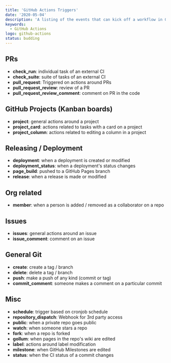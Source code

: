 ```yaml
---
title: 'GitHub Actions Triggers'
date: '2020-05-04'
description: 'A listing of the events that can kick off a workflow in GitHub Actions'
keywords:
  - GitHub Actions
logo: github-actions
status: budding
---
```


## PRs

- **check_run**: individual task of an external CI
- **check_suite**: suite of tasks of an external CI
- **pull_request**: Triggered on actions around PRs
- **pull_request_review**: review of a PR
- **pull_request_review_comment**: comment on PR in the code

## GitHub Projects (Kanban boards)

- **project**: general actions around a project
- **project_card**: actions related to tasks with a card on a project
- **project_column**: actions related to editing a column in a project

## Releasing / Deployment

- **deployment**: when a deployment is created or modified
- **deployment_status**: when a deployment's status changes
- **page_build**: pushed to a GitHub Pages branch
- **release**: when a release is made or modified

## Org related

- **member**: when a person is added / removed as a collaborator on a repo

## Issues

- **issues**: general actions around an issue
- **issue_comment**: comment on an issue

## General Git

- **create**: create a tag / branch
- **delete**: delete a tag / branch
- **push**: make a push of any kind (commit or tag)
- **commit_comment**: someone makes a comment on a particular commit

## Misc

- **schedule**: trigger based on cronjob schedule
- **repository_dispatch**: Webhook for 3rd party access
- **public**: when a private repo goes public
- **watch**: when someone stars a repo
- **fork**: when a repo is forked
- **gollum**: when pages in the repo's wiki are edited
- **label**: actions around label modification
- **milestone**: when GitHub Milestones are edited
- **status**: when the CI status of a commit changes
